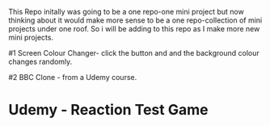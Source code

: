 This Repo initally was going to be a one repo-one mini project but now thinking about it would make more sense to be a one repo-collection of mini projects under one roof. So i will be adding to this repo as I make more new mini projects.

#1 Screen Colour Changer- click the button and and the background colour changes randomly.

#2 BBC Clone - from a Udemy course. 

# Udemy - Reaction Test Game
 
